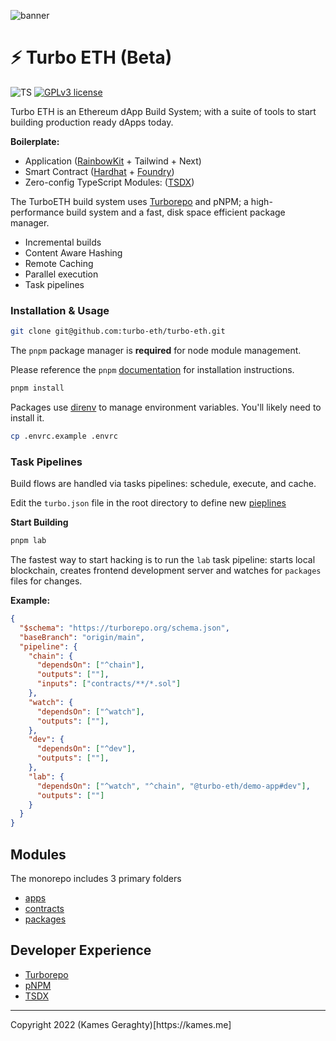 ![banner](https://user-images.githubusercontent.com/3408362/174462135-3aaeefba-554a-40d7-bd58-f58bf20725cb.png)

# ⚡ Turbo ETH (Beta)

![TS](https://badgen.net/badge/-/TypeScript?icon=typescript&label&labelColor=blue&color=555555)
[![GPLv3 license](https://img.shields.io/badge/License-MIT-blue.svg)](http://perso.crans.org/besson/LICENSE.html)

Turbo ETH is an Ethereum dApp Build System; with a suite of tools to start building production ready dApps today.

**Boilerplate:**

- Application ([RainbowKit](https://www.rainbowkit.com/) + Tailwind + Next)
- Smart Contract ([Hardhat](https://hardhat.org/) + [Foundry](https://getfoundry.sh/))
- Zero-config TypeScript Modules: ([TSDX](https://tsdx.io/))

The TurboETH build system uses [Turborepo](https://turborepo.org/) and pNPM; a high-performance build system and a fast, disk space efficient package manager.

- Incremental builds
- Content Aware Hashing
- Remote Caching
- Parallel execution
- Task pipelines

### Installation & Usage

```sh
git clone git@github.com:turbo-eth/turbo-eth.git
```

The `pnpm` package manager is **required** for node module management.

Please reference the `pnpm` [documentation](https://pnpm.io/) for installation instructions.

```sh
pnpm install
```

Packages use [direnv](https://direnv.net/) to manage environment variables. You'll likely need to install it.

```sh
cp .envrc.example .envrc
```

### Task Pipelines

Build flows are handled via tasks pipelines: schedule, execute, and cache.

Edit the `turbo.json` file in the root directory to define new [pieplines](https://turborepo.org/docs/core-concepts/pipelines)

**Start Building**

```sh
pnpm lab
```

The fastest way to start hacking is to run the `lab` task pipeline: starts local blockchain, creates frontend development server and watches for `packages` files for changes.

**Example:**

```json
{
  "$schema": "https://turborepo.org/schema.json",
  "baseBranch": "origin/main",
  "pipeline": {
    "chain": {
      "dependsOn": ["^chain"],
      "outputs": [""],
      "inputs": ["contracts/**/*.sol"]
    },
    "watch": {
      "dependsOn": ["^watch"],
      "outputs": [""],
    },
    "dev": {
      "dependsOn": ["^dev"],
      "outputs": [""],
    },
    "lab": {
      "dependsOn": ["^watch", "^chain", "@turbo-eth/demo-app#dev"],
      "outputs": [""]
    }
  }
}
```

## Modules

The monorepo includes 3 primary folders

- [apps](https://github.com/turbo-eth/turbo-eth/tree/main/apps)
- [contracts](https://github.com/turbo-eth/turbo-eth/tree/main/contracts)
- [packages](https://github.com/turbo-eth/turbo-eth/tree/main/packages)

## Developer Experience

- [Turborepo](https://turborepo.org/docs)
- [pNPM](https://pnpm.io/)
- [TSDX](https://tsdx.io/)

<hr />
Copyright 2022 (Kames Geraghty)[https://kames.me]
